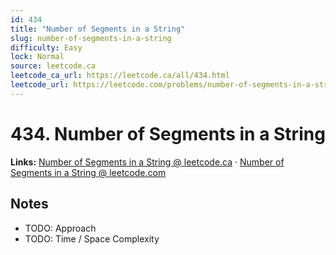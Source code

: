 ```yaml
--- 
id: 434
title: "Number of Segments in a String"
slug: number-of-segments-in-a-string
difficulty: Easy
lock: Normal
source: leetcode.ca
leetcode_ca_url: https://leetcode.ca/all/434.html
leetcode_url: https://leetcode.com/problems/number-of-segments-in-a-string/
---
```


# 434. Number of Segments in a String

**Links:** [Number of Segments in a String @ leetcode.ca](https://leetcode.ca/all/434.html) · [Number of Segments in a String @ leetcode.com](https://leetcode.com/problems/number-of-segments-in-a-string/)

## Notes
- TODO: Approach
- TODO: Time / Space Complexity
